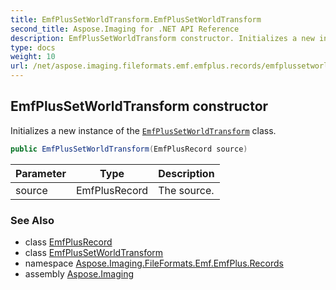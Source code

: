 ```yaml
---
title: EmfPlusSetWorldTransform.EmfPlusSetWorldTransform
second_title: Aspose.Imaging for .NET API Reference
description: EmfPlusSetWorldTransform constructor. Initializes a new instance of the EmfPlusSetWorldTransform class
type: docs
weight: 10
url: /net/aspose.imaging.fileformats.emf.emfplus.records/emfplussetworldtransform/emfplussetworldtransform/
---
```

## EmfPlusSetWorldTransform constructor

Initializes a new instance of the [`EmfPlusSetWorldTransform`](../) class.

```csharp
public EmfPlusSetWorldTransform(EmfPlusRecord source)
```

| Parameter | Type | Description |
| --- | --- | --- |
| source | EmfPlusRecord | The source. |

### See Also

* class [EmfPlusRecord](../../emfplusrecord/)
* class [EmfPlusSetWorldTransform](../)
* namespace [Aspose.Imaging.FileFormats.Emf.EmfPlus.Records](../../emfplussetworldtransform/)
* assembly [Aspose.Imaging](../../../)


